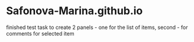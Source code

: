 # Safonova-Marina.github.io
finished test task to create 2 panels - one for the list of items, second - for comments for selected item
